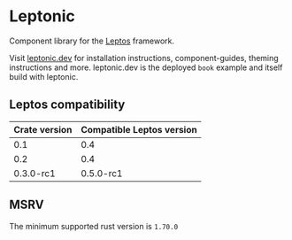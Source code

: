 # Leptonic

Component library for the [Leptos](https://github.com/leptos-rs/leptos) framework.

Visit [leptonic.dev](https://leptonic.dev) for installation instructions, component-guides, theming instructions and more. leptonic.dev is the deployed `book` example and itself build with leptonic.

## Leptos compatibility

| Crate version | Compatible Leptos version |
|---------------|---------------------------|
| 0.1           | 0.4                       |
| 0.2           | 0.4                       |
| 0.3.0-rc1     | 0.5.0-rc1                 |

## MSRV

The minimum supported rust version is `1.70.0`
